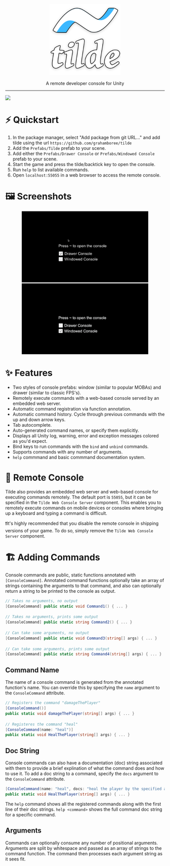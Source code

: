<p align="center">
    <a href="#-quickstart">
      <img src="/Docs~/tilde_title.png">
    </a>
</p>

<p align="center">
    A remote developer console for Unity<br>
</p>

---
[![](https://img.shields.io/github/license/grahamboree/tilde.svg)](https://github.com/grahamboree/tilde/blob/master/LICENSE.txt)

# ⚡ Quickstart
1. In the package manager, select "Add package from git URL..." and add tilde using the url `https://github.com/grahamboree/tilde`
2. Add the `Prefabs/Tilde` prefab to your scene.
2. Add either the `Prefabs/Drawer Console` or `Prefabs/Windowed Console` prefab to your scene.
3. Start the game and press the tilde/backtick key to open the console.
4. Run `help` to list available commands.
5. Open `localhost:55055` in a web browser to access the remote console.

# 🖼 Screenshots
<p align="center">
<img src="/Docs~/drawer.gif" alt="Drawer console prefab"> <img src="/Docs~/windowed.gif" alt="Windowed console prefab">
</p>

# ✨ Features
* Two styles of console prefabs: window (similar to popular MOBAs) and drawer (similar to classic FPS's).
* Remotely execute commands with a web-based console served by an embedded web server.
* Automatic command registration via function annotation.
* Automatic command history.  Cycle through previous commands with the up and down arrow keys.
* Tab autocomplete.
* Auto-generated command names, or specify them explicitly.
* Displays all Unity log, warning, error and exception messages colored as you'd expect.
* Bind keys to run commands with the `bind` and `unbind` commands.
* Supports commands with any number of arguments.
* `help` commmand and basic commmand documentation system.

# 📲 Remote Console
Tilde also provides an embedded web server and web-based console for executing commands remotely.  The default port is `55055`, but it can be specified in the `Tilde Web Console Server` component.  This enables you to remotely execute commands on mobile devices or consoles where bringing up a keyboard and typing a command is difficult.

❗️It's highly recommended that you disable the remote console in shipping versions of your game. To do so, simply remove the `Tilde Web Console Server` component.

# 🏗 Adding Commands
Console commands are public, static functions annotated with `[ConsoleCommand]`.  Annotated command functions optionally take an array of strings containing the arguments to that command, and also can optionally return a string to be printed to the console as output.
```cs
// Takes no arguments, no output
[ConsoleCommand] public static void Command1() { ... }

// Takes no arguments, prints some output
[ConsoleCommand] public static string Command2() { ... }

// Can take some arguments, no output
[ConsoleCommand] public static void Command3(string[] args) { ... }

// Can take some arguments, prints some output
[ConsoleCommand] public static string Command4(string[] args) { ... }
```

## Command Name
The name of a console command is generated from the annotated function's name. You can override this by specifying the `name` argument to the `ConsoleCommand` attribute.
```cs
// Registers the command "damageThePlayer"
[ConsoleCommand()]
public static void damageThePlayer(string[] args) { ... }

// Registeres the command "heal"
[ConsoleCommand(name: "heal")]
public static void HealThePlayer(string[] args) { ... }
```

## Doc String
Console commands can also have a documentation (doc) string associated with them to provide a brief explination of what the command does and how to use it. To add a doc string to a command, specify the `docs` argument to the `ConsoleCommand` attribute.

```cs
[ConsoleCommand(name: "heal", docs: "heal the player by the specified amount")]
public static void HealThePlayer(string[] args) { ... }
```

The `help` command shows all the registered commands along with the first line of their doc strings. `help <command>` shows the full command doc string for a specific command.

## Arguments
Commands can optionally consume any number of positional arguments. Arguments are split by whitespace and passed as an array of strings to the command function. The command then processes each argument string as it sees fit.
